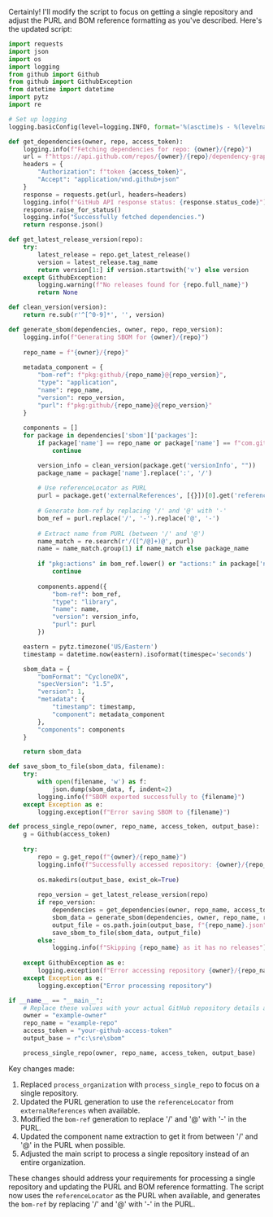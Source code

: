 Certainly! I'll modify the script to focus on getting a single repository and adjust the PURL and BOM reference formatting as you've described. Here's the updated script:

```python
import requests
import json
import os
import logging
from github import Github
from github import GithubException
from datetime import datetime
import pytz
import re

# Set up logging
logging.basicConfig(level=logging.INFO, format='%(asctime)s - %(levelname)s - %(message)s')

def get_dependencies(owner, repo, access_token):
    logging.info(f"Fetching dependencies for repo: {owner}/{repo}")
    url = f"https://api.github.com/repos/{owner}/{repo}/dependency-graph/sbom"
    headers = {
        "Authorization": f"token {access_token}",
        "Accept": "application/vnd.github+json"
    }
    response = requests.get(url, headers=headers)
    logging.info(f"GitHub API response status: {response.status_code}")
    response.raise_for_status()
    logging.info("Successfully fetched dependencies.")
    return response.json()

def get_latest_release_version(repo):
    try:
        latest_release = repo.get_latest_release()
        version = latest_release.tag_name
        return version[1:] if version.startswith('v') else version
    except GithubException:
        logging.warning(f"No releases found for {repo.full_name}")
        return None

def clean_version(version):
    return re.sub(r'^[^0-9]*', '', version)

def generate_sbom(dependencies, owner, repo, repo_version):
    logging.info(f"Generating SBOM for {owner}/{repo}")
    
    repo_name = f"{owner}/{repo}"
    
    metadata_component = {
        "bom-ref": f"pkg:github/{repo_name}@{repo_version}",
        "type": "application",
        "name": repo_name,
        "version": repo_version,
        "purl": f"pkg:github/{repo_name}@{repo_version}"
    }
    
    components = []
    for package in dependencies['sbom']['packages']:
        if package['name'] == repo_name or package['name'] == f"com.github.{repo_name}":
            continue

        version_info = clean_version(package.get('versionInfo', ""))
        package_name = package['name'].replace(':', '/')
        
        # Use referenceLocator as PURL
        purl = package.get('externalReferences', [{}])[0].get('referenceLocator', '')
        
        # Generate bom-ref by replacing '/' and '@' with '-'
        bom_ref = purl.replace('/', '-').replace('@', '-')
        
        # Extract name from PURL (between '/' and '@')
        name_match = re.search(r'/([^/@]+)@', purl)
        name = name_match.group(1) if name_match else package_name
        
        if "pkg:actions" in bom_ref.lower() or "actions:" in package['name'].lower():
            continue
        
        components.append({
            "bom-ref": bom_ref,
            "type": "library",
            "name": name,
            "version": version_info,
            "purl": purl
        })

    eastern = pytz.timezone('US/Eastern')
    timestamp = datetime.now(eastern).isoformat(timespec='seconds')

    sbom_data = {
        "bomFormat": "CycloneDX",
        "specVersion": "1.5",
        "version": 1,
        "metadata": {
            "timestamp": timestamp,
            "component": metadata_component
        },
        "components": components
    }

    return sbom_data

def save_sbom_to_file(sbom_data, filename):
    try:
        with open(filename, 'w') as f:
            json.dump(sbom_data, f, indent=2)
        logging.info(f"SBOM exported successfully to {filename}")
    except Exception as e:
        logging.exception(f"Error saving SBOM to {filename}")

def process_single_repo(owner, repo_name, access_token, output_base):
    g = Github(access_token)
    
    try:
        repo = g.get_repo(f"{owner}/{repo_name}")
        logging.info(f"Successfully accessed repository: {owner}/{repo_name}")
        
        os.makedirs(output_base, exist_ok=True)
        
        repo_version = get_latest_release_version(repo)
        if repo_version:
            dependencies = get_dependencies(owner, repo_name, access_token)
            sbom_data = generate_sbom(dependencies, owner, repo_name, repo_version)
            output_file = os.path.join(output_base, f"{repo_name}.json")
            save_sbom_to_file(sbom_data, output_file)
        else:
            logging.info(f"Skipping {repo_name} as it has no releases")
    
    except GithubException as e:
        logging.exception(f"Error accessing repository {owner}/{repo_name}")
    except Exception as e:
        logging.exception("Error processing repository")

if __name__ == "__main__":
    # Replace these values with your actual GitHub repository details and access token
    owner = "example-owner"
    repo_name = "example-repo"
    access_token = "your-github-access-token"
    output_base = r"c:\sre\sbom"

    process_single_repo(owner, repo_name, access_token, output_base)
```

Key changes made:

1. Replaced `process_organization` with `process_single_repo` to focus on a single repository.
2. Updated the PURL generation to use the `referenceLocator` from `externalReferences` when available.
3. Modified the `bom-ref` generation to replace '/' and '@' with '-' in the PURL.
4. Updated the component name extraction to get it from between '/' and '@' in the PURL when possible.
5. Adjusted the main script to process a single repository instead of an entire organization.

These changes should address your requirements for processing a single repository and updating the PURL and BOM reference formatting. The script now uses the `referenceLocator` as the PURL when available, and generates the `bom-ref` by replacing '/' and '@' with '-' in the PURL.
